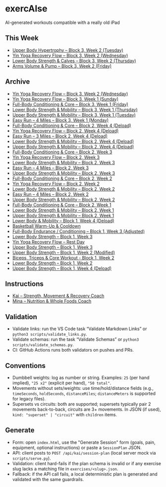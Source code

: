 # exercAIse

AI-generated workouts compatible with a really old iPad

## This Week

- [Upper Body Hypertrophy – Block 3, Week 2 (Tuesday)](workouts/3-2_Upper_Body_Hypertrophy.json)
- [Yin Yoga Recovery Flow – Block 3, Week 2 (Wednesday)](workouts/3-2_Yin_Yoga_Recovery_Flow.json)
- [Lower Body Strength & Calves – Block 3, Week 2 (Thursday)](workouts/3-2_Lower_Body_Strength_Calves.json)
- [Arms Volume & Pump – Block 3, Week 2 (Friday)](workouts/3-2_Arms_Volume_Pump.json)

## Archive

- [Yin Yoga Recovery Flow – Block 3, Week 2 (Wednesday)](workouts/3-2_Yin_Yoga_Recovery_Flow.json)
- [Yin Yoga Recovery Flow – Block 3, Week 1 (Sunday)](workouts/3-1_Yin_Yoga_Recovery_Flow.json)
- [Full-Body Conditioning & Core – Block 3, Week 1 (Friday)](workouts/3-1_Full_Body_Conditioning_Core.json)
- [Lower Body Strength & Mobility – Block 3, Week 1 (Thursday)](workouts/3-1_Lower_Body_Strength_Mobility.json)
- [Upper Body Strength & Mobility – Block 3, Week 1 (Tuesday)](workouts/3-1_Upper_Body_Strength_Mobility.json)
- [Easy Run – 4 Miles – Block 3, Week 1 (Monday)](workouts/3-1_Easy_Run_4_Miles.json)
- [Full-Body Conditioning & Core – Block 2, Week 4 (Deload)](workouts/2-4_Full_Body_Conditioning_Core.json)
- [Yin Yoga Recovery Flow – Block 2, Week 4 (Deload)](workouts/2-4_Yin_Yoga_Recovery_Flow.json)
- [Easy Run – 3 Miles – Block 2, Week 4 (Deload)](workouts/2-4_Easy_Run_4_Miles.json)
- [Lower Body Strength & Mobility – Block 2, Week 4 (Deload)](workouts/2-4_Lower_Body_Strength_Mobility.json)
- [Upper Body Strength & Mobility – Block 2, Week 4 (Deload)](workouts/2-4_Upper_Body_Strength_Mobility.json)
- [Full-Body Conditioning & Core – Block 2, Week 3](workouts/2-3_Full_Body_Conditioning_Core.json)
- [Yin Yoga Recovery Flow – Block 2, Week 3](workouts/2-3_Yin_Yoga_Recovery_Flow.json)
- [Lower Body Strength & Mobility – Block 2, Week 3](workouts/2-3_Lower_Body_Strength_Mobility.json)
- [Easy Run – 4 Miles – Block 2, Week 3](workouts/2-3_Easy_Run_4_Miles.json)
- [Upper Body Strength & Mobility – Block 2, Week 3](workouts/2-3_Upper_Body_Strength_Mobility.json)
- [Full-Body Conditioning & Core – Block 2, Week 2](workouts/2-2_Full_Body_Conditioning_Core.json)
- [Yin Yoga Recovery Flow – Block 2, Week 2](workouts/2-2_Yin_Yoga_Recovery_Flow.json)
- [Lower Body Strength & Mobility – Block 2, Week 2](workouts/2-2_Lower_Body_Strength_Mobility.json)
- [Easy Run – 4 Miles – Block 2, Week 2](workouts/2-2_Easy_Run_4_Miles.json)
- [Upper Body Strength & Mobility – Block 2, Week 2](workouts/2-2_Upper_Body_Strength_Mobility.json)
- [Full-Body Conditioning & Core – Block 2, Week 1](workouts/2-1_Full_Body_Conditioning_Core.json)
- [Lower Body Strength & Mobility – Block 2, Week 1](workouts/2-1_Lower_Body_Strength_Mobility.json)
- [Upper Body Strength & Mobility – Block 2, Week 1](workouts/2-1_Upper_Body_Strength_Mobility.json)
- [Lower Body & Mobility – Block 1, Week 4 (Deload)](workouts/1-4_Lower_Body_Mobility_Deload.json)
- [Basketball Warm-Up & Cooldown](workouts/basketball_warmup_cooldown.json)
- [Full-Body Endurance / Conditioning – Block 1, Week 3 (Adjusted)](workouts/1-3_Full_Body_Endurance_Conditioning_Adjusted.json)
- [Lower Body Strength – Block 1, Week 3](workouts/1-3_Lower_Body_Strength.json)
- [Yin Yoga Recovery Flow – Rest Day](workouts/1-3_recovery_Yin_Yoga_Rest_Day.json)
- [Upper Body Strength – Block 1, Week 3](workouts/1-3_Upper_Body_Strength.json)
- [Upper Body Strength – Block 1, Week 2 (Modified)](workouts/1-2_Upper_Body_Strength_Modified.json)
- [Biceps, Triceps & Core Workout - Block 1, Week 2](workouts/1-2_Biceps_Triceps_Core_Workout.json)
- [Lower Body Strength – Block 1, Week 2](workouts/1-2_Lower_Body.json)
- [Upper Body Strength – Block 1, Week 4 (Deload)](workouts/1-4_Upper_Body_Strength_Deload.json)

## Instructions
- [Kai – Strength, Movement & Recovery Coach](.github/instructions/kai.instructions.md)
- [Mina – Nutrition & Whole Foods Coach](.github/instructions/mina.instructions.md)

## Validation
- Validate links: run the VS Code task “Validate Markdown Links” or `python3 scripts/validate_links.py`.
- Validate schemas: run the task “Validate Schemas” or `python3 scripts/validate_schemas.py`.
- CI: GitHub Actions runs both validators on pushes and PRs.

## Conventions
- Dumbbell weights: log as number or string. Examples: `25` (per hand implied), `"25 x2"` (explicit per hand), `"50 total"`.
- Movements without sets/weights: use time/hold/distance fields (e.g., `timeSeconds`, `holdSeconds`, `distanceMiles`; `distanceMeters` is supported for legacy files).
- Supersets vs circuits: both are supported; supersets typically pair 2 movements back-to-back, circuits are 3+ movements. In JSON (if used), `kind: "superset" | "circuit"` with `children` items.

## Generate
- Form: open `index.html`, use the "Generate Session" form (goals, pain, equipment, optional instructions) or paste a `SessionPlan` JSON.
- API: client posts to `POST /api/kai/session-plan` (local server mock via `scripts/serve.py`).
- Validation: client hard-fails if the plan schema is invalid or if any exercise slug lacks a matching file in `exercises/<slug>.json`.
- Fallback: if the API call fails, a local deterministic plan is generated and validated with the same guardrails.